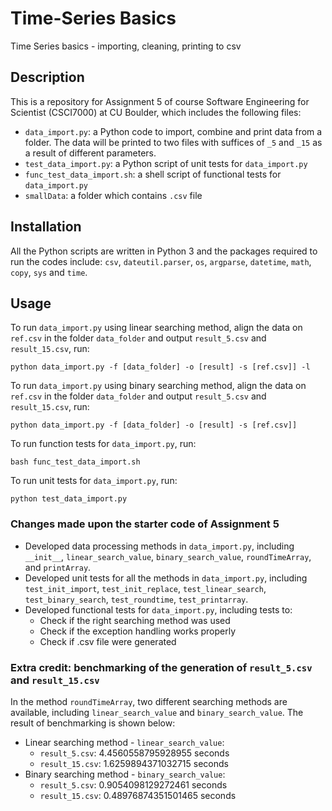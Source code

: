 # Time-Series Basics
Time Series basics - importing, cleaning, printing to csv

## Description
This is a repository for Assignment 5 of course Software Engineering for Scientist (CSCI7000) at CU Boulder, which includes the following files:
- `data_import.py`: a Python code to import, combine and print data from a folder. The data will be printed to two files with suffices of `_5` and `_15` as a result of different parameters.
- `test_data_import.py`: a Python script of unit tests for `data_import.py`
- `func_test_data_import.sh`: a shell script of functional tests for `data_import.py`
- `smallData`: a folder which contains `.csv` file

## Installation
All the Python scripts are written in Python 3 and the packages required to run the codes include: `csv`, `dateutil.parser`, `os`, `argparse`, `datetime`, `math`, `copy`, `sys` and `time`.

## Usage
To run `data_import.py` using linear searching method, align the data on `ref.csv` in the folder `data_folder` and output `result_5.csv` and `result_15.csv`, run:
```
python data_import.py -f [data_folder] -o [result] -s [ref.csv]] -l
```
To run `data_import.py` using binary searching method, align the data on `ref.csv` in the folder `data_folder` and output `result_5.csv` and `result_15.csv`, run:
```
python data_import.py -f [data_folder] -o [result] -s [ref.csv]]
```
To run function tests for `data_import.py`, run:
```
bash func_test_data_import.sh
```
To run unit tests for `data_import.py`, run:
```
python test_data_import.py
```

### Changes made upon the starter code of Assignment 5
- Developed data processing methods in `data_import.py`, including `__init__`, `linear_search_value`, `binary_search_value`, `roundTimeArray`, and `printArray`.
- Developed unit tests for all the methods in `data_import.py`, including `test_init_import`, `test_init_replace`, `test_linear_search`, `test_binary_search`, `test_roundtime`, `test_printarray`.
- Developed functional tests for `data_import.py`, including tests to:
  - Check if the right searching method was used
  - Check if the exception handling works properly
  - Check if .csv file were generated

### Extra credit: benchmarking of the generation of `result_5.csv` and `result_15.csv`
In the method `roundTimeArray`, two different searching methods are available, including `linear_search_value` and `binary_search_value`. The result of benchmarking is shown below:
- Linear searching method - `linear_search_value`:
  - `result_5.csv`: 4.4560558795928955 seconds
  - `result_15.csv`: 1.6259894371032715 seconds
- Binary searching method - `binary_search_value`:
  - `result_5.csv`: 0.9054098129272461 seconds
  - `result_15.csv`: 0.48976874351501465 seconds
